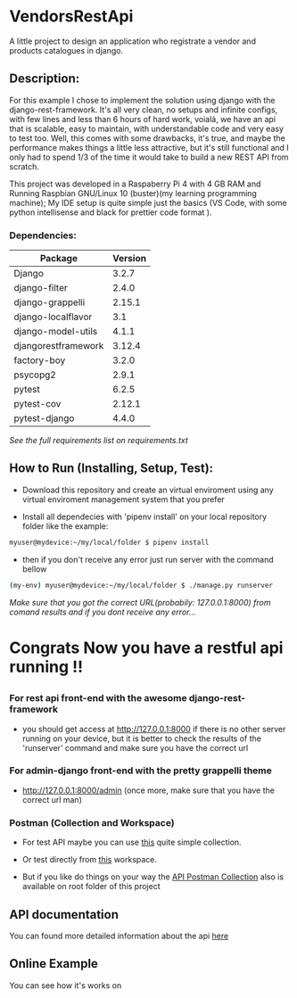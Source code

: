 # VendorsRestApi
A little project to design an application who registrate a vendor and products catalogues in django.

## Description:

For this example I chose to implement the solution using django with the django-rest-framework. It's all very clean, no setups and infinite configs, with few lines and less than 6 hours of hard work, voialá, we have an api that is scalable, easy to maintain, with understandable code and very easy to test too. Well, this comes with some drawbacks, it's true, and maybe the performance makes things a little less attractive, but it's still functional and I only had to spend 1/3 of the time it would take to build a new REST API from scratch.

This project was developed in a Raspaberry Pi 4 with 4 GB RAM and Running Raspbian GNU/Linux 10 (buster)(my learning programming machine); My IDE setup is quite simple just the basics (VS Code, with some python intellisense and black for prettier code format ).

### Dependencies:

|Package             | Version  |
|--------------------| ---------|
| Django             | 3.2.7    |
| django-filter      |  2.4.0   |
| django-grappelli   |  2.15.1  |
| django-localflavor |  3.1     |
| django-model-utils |  4.1.1   |
| djangorestframework|  3.12.4  |
| factory-boy        |  3.2.0   |
| psycopg2           |  2.9.1   |
| pytest             |  6.2.5   |
| pytest-cov         |  2.12.1  |
| pytest-django      |  4.4.0   |

_See the full requirements list on requirements.txt_

## How to Run (Installing, Setup, Test):

- Download this repository and create an virtual enviroment using any virtual enviroment management system that you prefer

- Install all dependecies with 'pipenv install' on your local repository folder like the example:

```bash
myuser@mydevice:~/my/local/folder $ pipenv install
```

- then if you don't receive any error just run server with the command bellow

```bash
(my-env) myuser@mydevice:~/my/local/folder $ ./manage.py runserver
```
_Make sure that you got the correct URL(probabily: 127.0.0.1:8000) from comand results and if you dont receive any error..._

# Congrats Now you have a restful api running !!

##

### For rest api front-end with the awesome django-rest-framework
- you should get access at http://127.0.0.1:8000 if there is no other server running on your device, but it is better to check the results of the 'runserver' command and make sure you have the correct url

### For admin-django front-end with the pretty grappelli theme
- http://127.0.0.1:8000/admin (once more, make sure that you have the correct url man)

### Postman (Collection and Workspace)

- For test API maybe you can use  [this](https://www.getpostman.com/collections/) quite simple collection.

- Or test directly from [this](https://app.getpostman.com/) workspace.

- But if you like do things on your way the [API Postman Collection](postman_collection.json) also is available on root folder of this project

## API documentation
You can found more detailed information about the api [here](https://documenter.getpostman.com/)

## Online Example
You can see how it's works on 